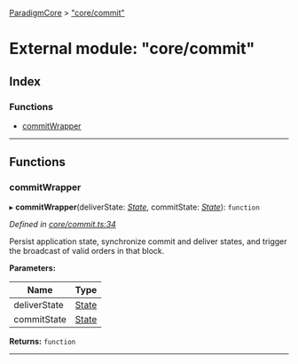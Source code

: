 [ParadigmCore](../README.md) > ["core/commit"](../modules/_core_commit_.md)

# External module: "core/commit"

## Index

### Functions

* [commitWrapper](_core_commit_.md#commitwrapper)

---

## Functions

<a id="commitwrapper"></a>

###  commitWrapper

▸ **commitWrapper**(deliverState: *[State](../classes/_state_state_.state.md)*, commitState: *[State](../classes/_state_state_.state.md)*): `function`

*Defined in [core/commit.ts:34](https://github.com/paradigmfoundation/paradigmcore/blob/f3a8acd/src/core/commit.ts#L34)*

Persist application state, synchronize commit and deliver states, and trigger the broadcast of valid orders in that block.

**Parameters:**

| Name | Type |
| ------ | ------ |
| deliverState | [State](../classes/_state_state_.state.md) |
| commitState | [State](../classes/_state_state_.state.md) |

**Returns:** `function`

___

